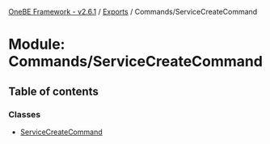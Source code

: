 [OneBE Framework - v2.6.1](../README.md) / [Exports](../modules.md) / Commands/ServiceCreateCommand

# Module: Commands/ServiceCreateCommand

## Table of contents

### Classes

- [ServiceCreateCommand](../classes/Commands_ServiceCreateCommand.ServiceCreateCommand.md)
